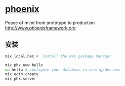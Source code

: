 # [phoenix](https://github.com/phoenixframework/phoenix)

Peace of mind from prototype to production <http://www.phoenixframework.org>

## 安装

```sh
mix local.hex #  install the Hex package manager

mix phx.new hello
cd hello # configure your database in config/dev.exs
mix ecto.create
mix phx.server
```

